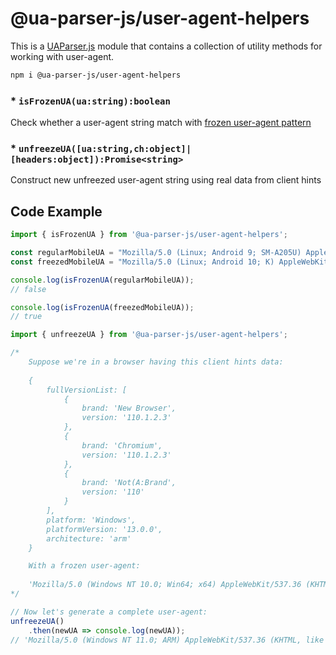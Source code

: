 # @ua-parser-js/user-agent-helpers

This is a [UAParser.js](https://github.com/faisalman/ua-parser-js) module that contains a collection of utility methods for working with user-agent.

```sh
npm i @ua-parser-js/user-agent-helpers
```

### * `isFrozenUA(ua:string):boolean`

Check whether a user-agent string match with [frozen user-agent pattern](https://www.chromium.org/updates/ua-reduction/)

### * `unfreezeUA([ua:string,ch:object]|[headers:object]):Promise<string>`

Construct new unfreezed user-agent string using real data from client hints

## Code Example

```js
import { isFrozenUA } from '@ua-parser-js/user-agent-helpers';

const regularMobileUA = "Mozilla/5.0 (Linux; Android 9; SM-A205U) AppleWebKit/537.36 (KHTML, like Gecko) Chrome/93.0.1234.56 Mobile Safari/537.36";
const freezedMobileUA = "Mozilla/5.0 (Linux; Android 10; K) AppleWebKit/537.36 (KHTML, like Gecko) Chrome/93.0.0.0 Mobile Safari/537.36";

console.log(isFrozenUA(regularMobileUA));
// false

console.log(isFrozenUA(freezedMobileUA));
// true
```

```js
import { unfreezeUA } from '@ua-parser-js/user-agent-helpers';

/* 
    Suppose we're in a browser having this client hints data:
    
    {
        fullVersionList: [
            {
                brand: 'New Browser',
                version: '110.1.2.3'
            },
            {
                brand: 'Chromium',
                version: '110.1.2.3'
            },
            {
                brand: 'Not(A:Brand',
                version: '110'
            }
        ],
        platform: 'Windows',
        platformVersion: '13.0.0',
        architecture: 'arm'
    }

    With a frozen user-agent:
    
    'Mozilla/5.0 (Windows NT 10.0; Win64; x64) AppleWebKit/537.36 (KHTML, like Gecko) Chrome/93.0.0.0 Safari/537.36'
*/

// Now let's generate a complete user-agent:
unfreezeUA()
    .then(newUA => console.log(newUA));
// 'Mozilla/5.0 (Windows NT 11.0; ARM) AppleWebKit/537.36 (KHTML, like Gecko) New Browser/110.1.2.3 Chromium/110.1.2.3 Safari/537.36'
```
